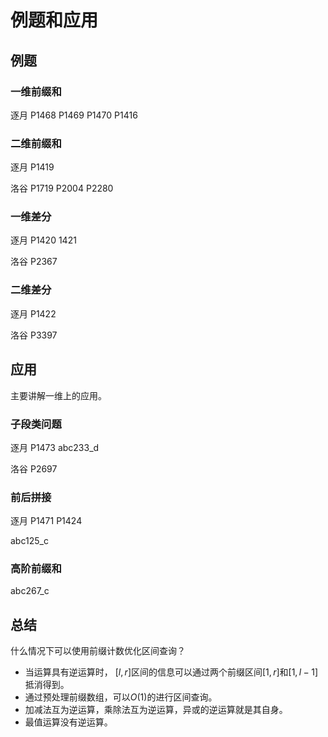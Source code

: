 # 例题和应用

## 例题

### 一维前缀和

逐月 P1468 P1469 P1470 P1416

### 二维前缀和 

逐月 P1419

洛谷 P1719 P2004 P2280

### 一维差分

逐月 P1420 1421

洛谷 P2367

### 二维差分

逐月 P1422

洛谷 P3397

## 应用

主要讲解一维上的应用。

### 子段类问题

逐月 P1473 abc233_d 

洛谷 P2697

### 前后拼接

逐月 P1471 P1424

abc125_c 

### 高阶前缀和

abc267_c

## 总结

什么情况下可以使用前缀计数优化区间查询？

- 当运算具有逆运算时， $[l, r]$区间的信息可以通过两个前缀区间$[1, r]$和$[1, l-1]$抵消得到。 
- 通过预处理前缀数组，可以$O(1)$的进⾏区间查询。 
- 加减法互为逆运算，乘除法互为逆运算，异或的逆运算就是其自身。 
- 最值运算没有逆运算。